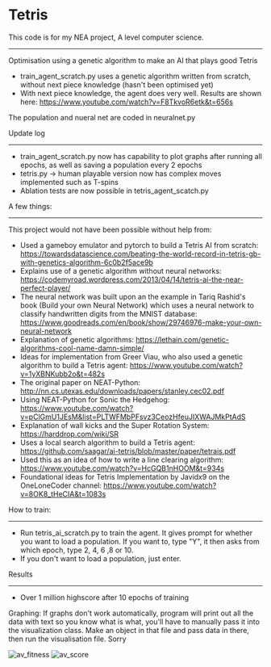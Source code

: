 # Tetris
This code is for my NEA project, A level computer science. 

_____________________________________________________________________________
Optimisation using a genetic algorithm to make an AI that plays good Tetris
- train_agent_scratch.py uses a genetic algorithm written from scratch, without next piece knowledge (hasn't been optimised yet)
- With next piece knowledge, the agent does very well. Results are shown here: https://www.youtube.com/watch?v=F8TkvoR6etk&t=656s

The population and nueral net are coded in neuralnet.py

Update log
_______________________________________________________
- train_agent_scratch.py now has capability to plot graphs after running all epochs, as well as saving a population every 2 epochs
- tetris.py -> human playable version now has complex moves implemented such as T-spins
- Ablation tests are now possible in tetris_agent_scatch.py

A few things:
_______________

This project would not have been possible without help from:

- Used a gameboy emulator and pytorch to build a Tetris AI from scratch: https://towardsdatascience.com/beating-the-world-record-in-tetris-gb-with-genetics-algorithm-6c0b2f5ace9b
- Explains use of a genetic algorithm without neural networks: https://codemyroad.wordpress.com/2013/04/14/tetris-ai-the-near-perfect-player/
- The neural network was built upon an the example in Tariq Rashid's book (Build your own Neural Network) which uses a neural network to classify handwritten digits from the MNIST database: https://www.goodreads.com/en/book/show/29746976-make-your-own-neural-network
- Explanation of genetic algorithms: https://lethain.com/genetic-algorithms-cool-name-damn-simple/
- Ideas for implementation from Greer Viau, who also used a genetic algorithm to build a Tetris agent: https://www.youtube.com/watch?v=1yXBNKubb2o&t=482s 
- The original paper on NEAT-Python: http://nn.cs.utexas.edu/downloads/papers/stanley.cec02.pdf
- Using NEAT-Python for Sonic the Hedgehog: https://www.youtube.com/watch?v=pClGmU1JEsM&list=PLTWFMbPFsvz3CeozHfeuJIXWAJMkPtAdS
- Explanation of wall kicks and the Super Rotation System: https://harddrop.com/wiki/SR
- Uses a local search algorithm to build a Tetris agent: https://github.com/saagar/ai-tetris/blob/master/paper/tetrais.pdf
- Used this as an idea of how to write a line clearing algorithm: https://www.youtube.com/watch?v=HcGQB1nHOOM&t=934s
- Foundational ideas for Tetris Implementation by Javidx9 on the OneLoneCoder channel: https://www.youtube.com/watch?v=8OK8_tHeCIA&t=1083s

How to train: 
_____________________________________

- Run tetris_ai_scratch.py to train the agent. It gives prompt for whether you want to load a population. If you want to, type "Y", it then asks from which epoch, type 
2, 4, 6 ,8 or 10. 
- If you don't want to load a population, just enter. 

Results
_______________________________
- Over 1 million highscore after 10 epochs of training 

Graphing:
If graphs don't work automatically, program will print out all the data with text so you know what is what, you'll have to manually pass it into
the visualization class. Make an object in that file and pass data in there, then run the visualisation file. Sorry 


![av_fitness](https://user-images.githubusercontent.com/56346800/162254605-8b0fb67c-1f60-45b1-9aea-97c2fb17eb83.png)
![av_score](https://user-images.githubusercontent.com/56346800/162254617-61dce174-5056-4c1e-b6cd-f347576ee134.png)
